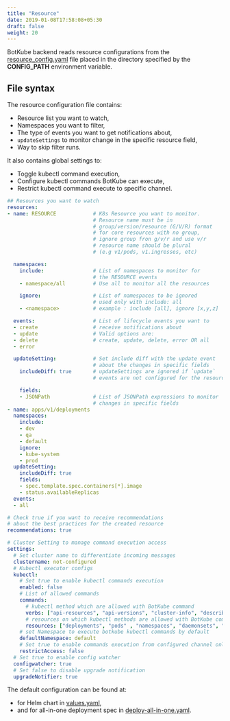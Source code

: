 ```yaml
---
title: "Resource"
date: 2019-01-08T17:58:08+05:30
draft: false
weight: 20
---
```


BotKube backend reads resource configurations from the [resource_config.yaml](#file-syntax) file placed in the directory specified by the **CONFIG_PATH** environment variable.

## File syntax

The resource configuration file contains:

- Resource list you want to watch,
- Namespaces you want to filter,
- The type of events you want to get notifications about,
- `updateSettings` to monitor change in the specific resource field,
- Way to skip filter runs.

It also contains global settings to:

- Toggle kubectl command execution,
- Configure kubectl commands BotKube can execute,
- Restrict kubectl command execute to specific channel.

```yaml
## Resources you want to watch
resources:
- name: RESOURCE            # K8s Resource you want to monitor.
                            # Resource name must be in
                            # group/version/resource (G/V/R) format
                            # for core resources with no group,
                            # ignore group fron g/v/r and use v/r
                            # resource name should be plural
                            # (e.g v1/pods, v1.ingresses, etc)

  namespaces:
    include:                # List of namespaces to monitor for
                            # the RESOURCE events
    - namespace/all         # Use all to monitor all the resources

    ignore:                 # List of namespaces to be ignored
                            # used only with include: all
    - <namespace>           # example : include [all], ignore [x,y,z]

  events:                   # List of lifecycle events you want to
  - create                  # receive notifications about
  - update                  # Valid options are:
  - delete                  # create, update, delete, error OR all
  - error

  updateSetting:            # Set include diff with the update event
                            # about the changes in specific fields
    includeDiff: true       # updateSettings are ignored if `update`
                            # events are not configured for the resource

    fields:
    - JSONPath              # List of JSONPath expressions to monitor
                            # changes in specific fields
- name: apps/v1/deployments
  namespaces:
    include:
    - dev
    - qa
    - default
    ignore:
    - kube-system
    - prod
  updateSetting:
    includeDiff: true
    fields:
    - spec.template.spec.containers[*].image
    - status.availableReplicas
  events:
  - all

# Check true if you want to receive recommendations
# about the best practices for the created resource
recommendations: true

# Cluster Setting to manage command execution access
settings:
  # Set cluster name to differentiate incoming messages
  clustername: not-configured
  # Kubectl executor configs
  kubectl:
    # Set true to enable kubectl commands execution
    enabled: false
    # List of allowed commands
    commands:
      # kubectl method which are allowed with BotKube command
      verbs: ["api-resources", "api-versions", "cluster-info", "describe", "diff", "explain", "get", "logs", "top", "auth"]
      # resources on which kubectl methods are allowed with BotKube commands
      resources: ["deployments", "pods" , "namespaces", "daemonsets", "statefulsets", "storageclasses", "nodes"]
    # set Namespace to execute botkube kubectl commands by default
    defaultNamespace: default
    # Set true to enable commands execution from configured channel only
    restrictAccess: false
  # Set true to enable config watcher
  configwatcher: true
  # Set false to disable upgrade notification
  upgradeNotifier: true
```

The default configuration can be found at:
- for Helm chart in [values.yaml](https://github.com/infracloudio/botkube/blob/master/helm/botkube/values.yaml),
- and for all-in-one deployment spec in [deploy-all-in-one.yaml](https://github.com/infracloudio/botkube/blob/master/deploy-all-in-one.yaml).
